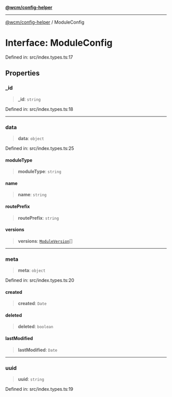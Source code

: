 [**@wcm/config-helper**](../README.md)

***

[@wcm/config-helper](../globals.md) / ModuleConfig

# Interface: ModuleConfig

Defined in: src/index.types.ts:17

## Properties

### \_id

> **\_id**: `string`

Defined in: src/index.types.ts:18

***

### data

> **data**: `object`

Defined in: src/index.types.ts:25

#### moduleType

> **moduleType**: `string`

#### name

> **name**: `string`

#### routePrefix

> **routePrefix**: `string`

#### versions

> **versions**: [`ModuleVersion`](ModuleVersion.md)[]

***

### meta

> **meta**: `object`

Defined in: src/index.types.ts:20

#### created

> **created**: `Date`

#### deleted

> **deleted**: `boolean`

#### lastModified

> **lastModified**: `Date`

***

### uuid

> **uuid**: `string`

Defined in: src/index.types.ts:19
